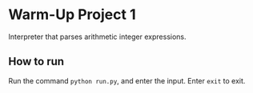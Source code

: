 # Warm-Up Project 1

Interpreter that parses arithmetic integer expressions.

## How to run
Run the command `python run.py`, and enter the input. Enter `exit` to exit.